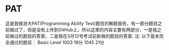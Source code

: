 # PAT
这是我做浙大PAT(Programming Ability Test)题目的解题报告，有一部分题目之前做过了，但是没有上传到GitHub上，所以这里的内容主要有两部分，一是我之前做过的题目的答案，二是我在3月12号考试前新做的题目的答案.
注:
	以下是未完全通过的题目：
	Basic Level
	1003 18分
	1045 21分
